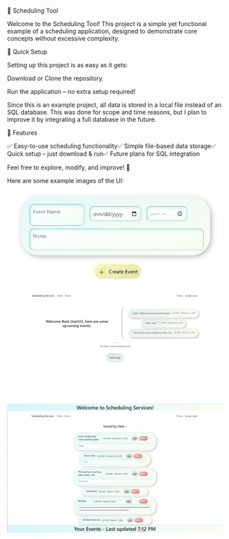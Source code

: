 📅 Scheduling Tool

Welcome to the Scheduling Tool! This project is a simple yet functional example of a scheduling application, designed to demonstrate core concepts without excessive complexity.

🚀 Quick Setup

Setting up this project is as easy as it gets:

Download or Clone the repository.

Run the application – no extra setup required!

Since this is an example project, all data is stored in a local file instead of an SQL database. This was done for scope and time reasons, but I plan to improve it by integrating a full database in the future.

📌 Features

✅ Easy-to-use scheduling functionality✅ Simple file-based data storage✅ Quick setup – just download & run✅ Future plans for SQL integration

Feel free to explore, modify, and improve! 🚀

Here are some example images of the UI:
![Adding](https://github.com/Rogeatic/Scheduling-Example-Site/blob/master/ExampleAdd.png)
![Home](https://github.com/Rogeatic/Scheduling-Example-Site/blob/master/ExampleHome.png)
![Events](https://github.com/Rogeatic/Scheduling-Example-Site/blob/master/ExampleEvents.png)
